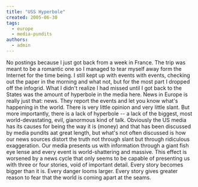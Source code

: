 ```yaml
---
title: "USS Hyperbole"
created: 2005-06-30
tags: 
  - europe
  - media-pundits
authors: 
  - admin
---
```


No postings because I just got back from a week in France. The trip was meant to be a romantic one so I managed to tear myself away form the Internet for the time being. I still kept up with events with events, checking out the paper in the morning and what not, but for the most part I dropped off the infogrid. What I didn't realize I had missed until I got back to the States was the amount of hyperbole in the media here. News in Europe is really just that: news. They report the events and let you know what's happening in the world. There is very little opinion and very little slant. But more importantly, there is a lack of hyperbole -- a lack of the biggest, most world-devastating, evil, gianormous kind of talk. Obviously the US media has its causes for being the way it is (money) and that has been discussed by media pundits aat great length, but what's not often discussed is how our news sources distort the truth not through slant but through ridiculous exaggeration. Our media presents us with information through a giant fish eye lense and every event is world-shattering and massive. This effect is worsened by a news cycle that only seems to be capable of presenting us with three or four stories, void of important detail. Every story becomes bigger than it is. Every danger looms larger. Every story gives greater reason to fear that the world is coming apart at the seams.
